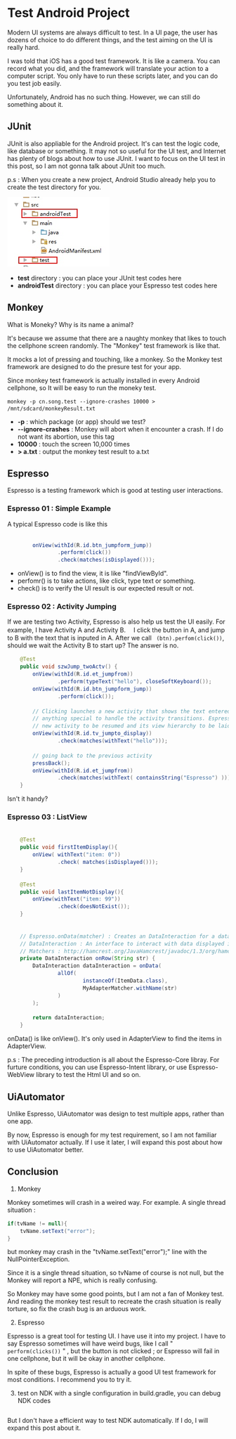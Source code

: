 # Test Android Project

Modern UI systems are always difficult to test. In a UI page, the user has dozens of choice to do different things, and the test aiming on the UI is really hard. 

I was told that iOS has a good test framework. It is like a camera. You can record what you did, and the framework will translate your action to a computer script. You only have to run these scripts later, and you can do you test job easily. 

Unfortunately, Android has no such thing. However, we can still do something about it. 

## JUnit
JUnit is also appliable for the Android project. It's can test the logic code, like database or something. It may not so useful for the UI test, and Internet has plenty of blogs about how to use JUnit. I want to focus on the UI test in this post, so I am not gonna talk about JUnit too much. 

p.s : When you create a new project, Android Studio already help you to create the test directory for you. 

![](/imgs/20160101_01.jpg)

* **test** directory : you can place your JUnit test codes here
* **androidTest** directory : you can place your Espresso test codes here


## Monkey

What is Moneky? Why is its name a animal?

It's because we assume that there are a naughty monkey that likes to touch the cellphone screen randomly. The "Monkey" test framework is like that.

It mocks a lot of pressing and touching, like a monkey. So the Monkey test framework are designed to do the presure test for your app.

Since monkey test framework is actually installed in every Android cellphone, so It will be easy to run the moneky test.

```shell
monkey -p cn.song.test --ignore-crashes 10000 > /mnt/sdcard/monkeyResult.txt
```

* **-p** : which package (or app) should we test?
* **--ignore-crashes** : Monkey will abort when it encounter a crash. If I do not want its abortion, use this tag
* **10000** : touch the screen 10,000 times 
* **> a.txt** : output the monkey test result to a.txt


## Espresso

Espresso is a testing framework which is good at testing user interactions.

### Espresso 01 : Simple Example
A typical Espresso code is like this

```java

        onView(withId(R.id.btn_jumpform_jump))
                .perform(click())
                .check(matches(isDisplayed()));

```

* onView() is to find the view, it is like "findViewById".
* perfomr() is to take actions, like click, type text or something.
* check() is to verify the UI result is our expected result or not.

### Espresso 02 : Activity Jumping
If we are testing two Activity, Espresso is also help us test the UI easily.  For example, I have Activity A  and Activity B. 　I click the button in A, and jump to B with the text that is inputed in A.  After we call ``` (btn).perfom(click())```, should we wait the Activity B to start up? The answer is no. 

```java
    @Test
    public void szwJump_twoActv() {
        onView(withId(R.id.et_jumpfrom))
                .perform(typeText("hello"), closeSoftKeyboard());
        onView(withId(R.id.btn_jumpform_jump))
                .perform(click());

        // Clicking launches a new activity that shows the text entered above. You don't need to do
        // anything special to handle the activity transitions. Espresso takes care of waiting for the
        // new activity to be resumed and its view hierarchy to be laid out.
        onView(withId(R.id.tv_jumpto_display))
                .check(matches(withText("hello")));

        // going back to the previous activity
        pressBack();
        onView(withId(R.id.et_jumpfrom))
                .check(matches(withText( containsString("Espresso") )));
    }
```

Isn't it handy?

### Espresso 03 : ListView

```java

    @Test
    public void firstItemDisplay(){
        onView( withText("item: 0"))
                .check( matches(isDisplayed()));
    }

    @Test
    public void lastItemNotDisplay(){
        onView(withText("item: 99"))
                .check(doesNotExist());
    }


    // Espresso.onData(matcher) : Creates an DataInteraction for a data object displayed by the application.
    // DataInteraction : An interface to interact with data displayed in AdapterViews.
    // Matchers : http://hamcrest.org/JavaHamcrest/javadoc/1.3/org/hamcrest/Matchers.html
    private DataInteraction onRow(String str) {
        DataInteraction dataInteraction = onData(
                allOf(
                        instanceOf(ItemData.class),
                        MyAdapterMatcher.withName(str)
                )
        );

        return dataInteraction;
    }
```

onData() is like onView(). It's only used in AdapterView to find the items in AdapterView.

p.s : The preceding introduction is all about the Espresso-Core libray. For furture conditions, you can use Espresso-Intent library, or use Espresso-WebView library to test the Html UI and so on. 



## UiAutomator
Unlike Espresso, UiAutomator was design to test multiple apps, rather than one app. 

By now, Espresso is enough for my test requirement, so I am not familiar with UiAutomator actually.  If I use it later, I will expand this post about how to use UiAutomator better. 


## Conclusion
1. Monkey

Monkey sometimes will crash in a weired way. 
For example. A single thread situation :

```java
if(tvName != null){
	tvName.setText("error");
}
```

but monkey may crash in the "tvName.setText("error");" line with the NullPointerException.

Since it is a single thread situation, so tvName of course is not null, but the Monkey will report a NPE, which is really confusing.

So Monkey may have some good points, but I am not a fan of Monkey test. And reading the monkey test result to recreate the crash situation is really torture, so fix the crash bug is an arduous work.


2. Espresso

Espresso is a great tool for testing UI. I have use it into my project. I have to say Espresso sometimes will have weird bugs, like I call "``` perform(clicks())``` " , but the button is not clicked ; or Espresso will fail in one cellphone, but it will be okay in another cellphone.

In spite of these bugs, Espresso is actually a good UI test framework for most conditions. I recommend you to try it. 


3. test on NDK
with a single configuration in build.gradle, you can debug NDK codes

```groovy

```

But I don't have a efficient way to test NDK automatically. If I do, I will expand this post about it.
